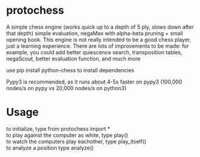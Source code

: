 # protochess
A simple chess engine (works quick up to a depth of 5 ply, slows down after that depth)
simple evaluation, negaMax with alpha-beta pruning + small opening book.
This engine is not really intended to be a good chess player, just a learning experience. There are lots of improvements to be made:
for example, you could add better quiescence search, transposition tables, negaScout, better evaluation function, and much more

use pip install python-chess to install dependencies

Pypy3 is recommended, as it runs about 4-5x faster on pypy3 (100,000 nodes/s on pypy vs 20,000 nodes/s on python3)

# Usage
to initialize, type from protochess import * <br />
to play against the computer as white, type play() <br />
to watch the computers play eachother, type play_itself() <br />
to analyze a position type analyze() 
  

